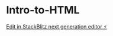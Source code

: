 # Intro-to-HTML

[Edit in StackBlitz next generation editor ⚡️](https://stackblitz.com/~/github.com/ck-1114/Intro-to-HTML)